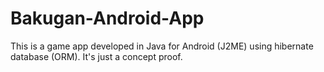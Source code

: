 # Bakugan-Android-App

This is a game app developed in Java for Android (J2ME) using hibernate database (ORM). It's just a concept proof.
